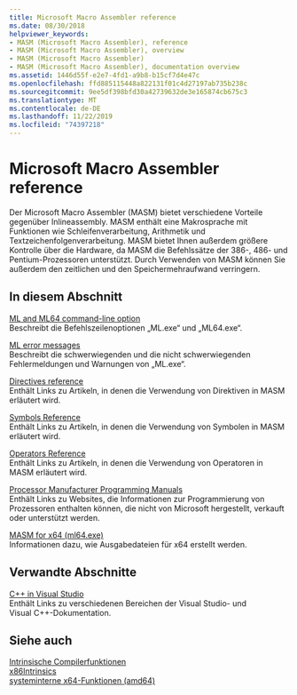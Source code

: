 ```yaml
---
title: Microsoft Macro Assembler reference
ms.date: 08/30/2018
helpviewer_keywords:
- MASM (Microsoft Macro Assembler), reference
- MASM (Microsoft Macro Assembler), overview
- MASM (Microsoft Macro Assembler)
- MASM (Microsoft Macro Assembler), documentation overview
ms.assetid: 1446d55f-e2e7-4fd1-a9b8-b15cf7d4e47c
ms.openlocfilehash: ffd885115448a822131f01c4d27197ab735b238c
ms.sourcegitcommit: 9ee5df398bfd30a42739632de3e165874cb675c3
ms.translationtype: MT
ms.contentlocale: de-DE
ms.lasthandoff: 11/22/2019
ms.locfileid: "74397218"
---
```

# <a name="microsoft-macro-assembler-reference"></a>Microsoft Macro Assembler reference

Der Microsoft Macro Assembler (MASM) bietet verschiedene Vorteile gegenüber Inlineassembly. MASM enthält eine Makrosprache mit Funktionen wie Schleifenverarbeitung, Arithmetik und Textzeichenfolgenverarbeitung. MASM bietet Ihnen außerdem größere Kontrolle über die Hardware, da MASM die Befehlssätze der 386-, 486- und Pentium-Prozessoren unterstützt. Durch Verwenden von MASM können Sie außerdem den zeitlichen und den Speichermehraufwand verringern.

## <a name="in-this-section"></a>In diesem Abschnitt

[ML and ML64 command-line option](../../assembler/masm/ml-and-ml64-command-line-reference.md)\
Beschreibt die Befehlszeilenoptionen „ML.exe“ und „ML64.exe“.

[ML error messages](../../assembler/masm/ml-error-messages.md)\
Beschreibt die schwerwiegenden und die nicht schwerwiegenden Fehlermeldungen und Warnungen von „ML.exe“.

[Directives reference](directives-reference.md)\
Enthält Links zu Artikeln, in denen die Verwendung von Direktiven in MASM erläutert wird.

[Symbols Reference](../../assembler/masm/symbols-reference.md)\
Enthält Links zu Artikeln, in denen die Verwendung von Symbolen in MASM erläutert wird.

[Operators Reference](../../assembler/masm/operators-reference.md)\
Enthält Links zu Artikeln, in denen die Verwendung von Operatoren in MASM erläutert wird.

[Processor Manufacturer Programming Manuals](../../assembler/masm/processor-manufacturer-programming-manuals.md)\
Enthält Links zu Websites, die Informationen zur Programmierung von Prozessoren enthalten können, die nicht von Microsoft hergestellt, verkauft oder unterstützt werden.

[MASM for x64 (ml64.exe)](../../assembler/masm/masm-for-x64-ml64-exe.md)\
Informationen dazu, wie Ausgabedateien für x64 erstellt werden.

## <a name="related-sections"></a>Verwandte Abschnitte

[C++ in Visual Studio](../../overview/visual-cpp-in-visual-studio.md)\
Enthält Links zu verschiedenen Bereichen der Visual Studio- und Visual C++-Dokumentation.

## <a name="see-also"></a>Siehe auch

[Intrinsische Compilerfunktionen](../../intrinsics/compiler-intrinsics.md)\
[x86Intrinsics](../../intrinsics/x86-intrinsics-list.md)\
[systeminterne x64-Funktionen (amd64)](../../intrinsics/x64-amd64-intrinsics-list.md)
